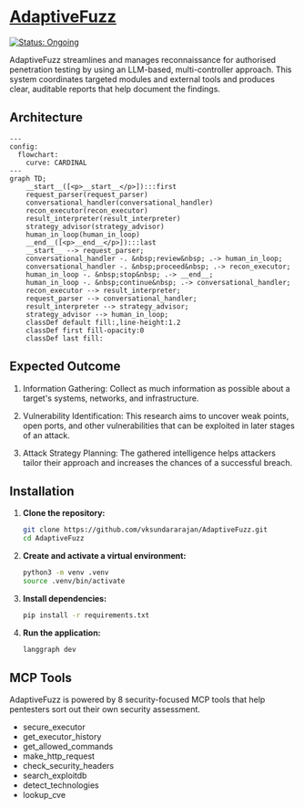 # [AdaptiveFuzz](https://github.com/vksundararajan/AdaptiveFuzz)

[![Status: Ongoing](https://img.shields.io/badge/status-Ongoing-gold?style=flat-square)](https://github.com/vksundararajan/AdaptiveFuzz/issues)


AdaptiveFuzz streamlines and manages reconnaissance for authorised penetration testing by using an LLM-based, multi-controller approach. This system coordinates targeted modules and external tools and produces clear, auditable reports that help document the findings.


## Architecture

```mermaid
---
config:
  flowchart:
    curve: CARDINAL
---
graph TD;
	__start__([<p>__start__</p>]):::first
	request_parser(request_parser)
	conversational_handler(conversational_handler)
	recon_executor(recon_executor)
	result_interpreter(result_interpreter)
	strategy_advisor(strategy_advisor)
	human_in_loop(human_in_loop)
	__end__([<p>__end__</p>]):::last
	__start__ --> request_parser;
	conversational_handler -. &nbsp;review&nbsp; .-> human_in_loop;
	conversational_handler -. &nbsp;proceed&nbsp; .-> recon_executor;
	human_in_loop -. &nbsp;stop&nbsp; .-> __end__;
	human_in_loop -. &nbsp;continue&nbsp; .-> conversational_handler;
	recon_executor --> result_interpreter;
	request_parser --> conversational_handler;
	result_interpreter --> strategy_advisor;
	strategy_advisor --> human_in_loop;
	classDef default fill:,line-height:1.2
	classDef first fill-opacity:0
	classDef last fill:
```


## Expected Outcome

1. Information Gathering: Collect as much information as possible about a target's systems, networks, and infrastructure. 

2. Vulnerability Identification: This research aims to uncover weak points, open ports, and other vulnerabilities that can be exploited in later stages of an attack. 

3. Attack Strategy Planning: The gathered intelligence helps attackers tailor their approach and increases the chances of a successful breach.


## Installation

1. **Clone the repository:**
   ```bash
   git clone https://github.com/vksundararajan/AdaptiveFuzz.git
   cd AdaptiveFuzz
   ```

2. **Create and activate a virtual environment:**
   ```bash
   python3 -m venv .venv
   source .venv/bin/activate
   ```

3. **Install dependencies:**
   ```bash
   pip install -r requirements.txt
   ```

4. **Run the application:**
   ```bash
   langgraph dev
   ```


## MCP Tools

AdaptiveFuzz is powered by 8 security-focused MCP tools that help pentesters sort out their own security assessment.

- secure_executor
- get_executor_history
- get_allowed_commands
- make_http_request
- check_security_headers
- search_exploitdb 
- detect_technologies
- lookup_cve